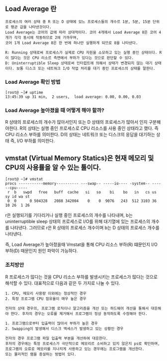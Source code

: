 ## Load Average 란

```
프로세스의 여러 상태 중 R 또는 D 상태에 있느 프로세스들의 개수르 1분, 5분, 15분 단위로 평균 값을 나타낸것이다.
Load Average는 코어의 값에 따라 상대적이다. 코어 4개에서 Load Average 8은 코어 4개가 각각 동시에 작동하므로 2에 가까우며,
코어 1개 Load Average 8은 한 번에 하나만 실행하게 되므로 8을 나타낸다.
```

```
R: Running 상태로써 프로세스가 실제로 CPU 자원을 소모하고 있는 실행 중인 상태이다. R이 많다는 것은 CPU 리소르 측면에서 부하가 있다는 것으로 판단할 수 있다.
D: Uninterruptible Sleep 상태로써 인터럽트에 의해서 상태가 변경되지 않는 대기 상태이다. 보통 디스크 또는 네트워크 I/O 작업 처리를 대기 중인 프로세스의 상태를 말한다.
```

### Load Average 확인 방법

```
[root@ ~]# uptime
13:45:39 up 31 min,  2 users,  load average: 0.00, 0.00, 0.03
```

### Load Average 높아졌을 때 어떻게 해야 할까?

R 상태의 프로세스의 개수가 많아서인지 또는 D 상태의 프로세스가 많아서 인지 구분해야한다.
R의 상태는 실행 중인 프로세스로 CPU 리소스를 사용 중인 상태라고 했다. 즉 CPU 리소스 부하를 의미한다.
D의 상태는 네트워크 또는 디스크의 응답을 대기하는 상태 즉, I/O 부하를 의미한다.

## vmstat (Virtual Memory Statics)은 현재 메모리 및 CPU의 사용률을 알 수 있는 툴이다.

```
[root@ ~]# vmstat
procs -----------memory---------- ---swap-- -----io---- -system-- ------cpu-----
 r  b   swpd   free   buff  cache   si   so    bi    bo   in   cs us sy id wa st
 0  0      0 504328   2088 342004    0    0  9076   243  512 3103 36 10 26  1 26
```

r은 실행되기를 기다리거나 실행 중인 프로세스의 개수를 나타내며, b는 uninterruptible sleep 상태의 프로세스로 I/O를 위해 대기열에 있는
프로세스의 개수를 나타낸다. 그러므로 r은 R 상태의 프로세스 개수이며 b는 D 상태의 프로세스 개수를 나타낸다.

즉, Load Average가 높아졌을때 Vmstat을 통해 CPU 리소스 부하(R) 떄문인지 I/O 부하(D) 때문인지 원인 파악이 가능하다.


### 조치방안

R 프로세스가 많다는 것을 CPU 리소스 부하를 발생시키는 프로세스가 많다는 것으로 해석할 수 있다. 대표적으로 다음과 같은 두 가지로 나눌 수 있다.

```
1. CPU, 메모리 사용량 이외에는 정상적인 경우
2. 특정 프로그램 CPU 점유율이 매우 높은 경우

전자의 상태 경우의, 프로그램 로직이나 알고리즘을 개선 또는 하드웨어 개선을 통해서 대응해야 한다. 후자의 경우는 오류를 제거해서 프로그램이 정상 동작하도록 수정해야 한다.
```

```
1. 프로그램으로부터 입출력이 많아서 부하가 높은 경우
2. Swapping이 발생해서 디스크 액세스가 발생하고 있는 상황인 경우

전자의 경우 프로그램 파일 입출력 부분을 개선하여 대응한다.
후자의 경우에는 특정 프로세스가 극단적으로 메모리르 소비하고 있지 않은지 ps로 확인하며, 프로그램의 오류로 메모리를 지나치게 사용하고 있는 경우에는 프로그램을 개선한다.
또는 물리적인 램을 증설하는 방법이 있다.
```







